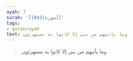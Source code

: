 ```yaml
---
ayah: 7
surah: '[[043|سورة]]'
tags:
- quran/ayah
text: وما يأتيهم من نبي إلا كانوا به يستهزئون
---
```

> وما يأتيهم من نبي إلا كانوا به يستهزئون
